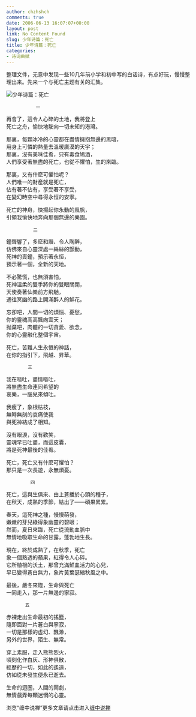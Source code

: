 ```yaml
---
author: chzhshch
comments: true
date: 2006-06-13 16:07:07+00:00
layout: post
link: No Content Found
slug: 少年诗篇：死亡
title: 少年诗篇：死亡
categories:
- 诗词曲赋
---
```


			

   整理文件，无意中发现一些10几年前小学和初中写的白话诗，有点好玩，慢慢整理出来。先来一个与死亡主题有关的汇集。

![少年诗篇：死亡](http://simg.sinajs.cn/blog7style/images/common/sg_trans.gif)

                                                                   

                                                                    

               一

再會了，這令人心碎的土地，我將登上  
死亡之舟，愉快地駛向一切未知的港灣。

  
那裏，每顆冰冷的心靈都在盡情擁抱無邊的黑暗，  
用身上可憐的熱量去溫暖廣漠的天宇；  
那裏，沒有美味佳肴，只有毒食鳩酒，  
人們享受著無盡的死亡，也從不懼怕，生的來臨。

那裏，又有什麽可懼怕呢？  
人們唯一的財産就是死亡，  
佔有著不佔有，享受著不享受，  
在變幻時空中尋得永恒的安寧。

死亡的神舟，快揚起你永動的風帆，  
引領我愉快地奔向那個無邊的樂園。

              二

鐘聲響了，多麽和諧、令人陶醉，  
仿佛來自心靈深處一絲絲的顫動，  
死神的喪鐘，預示著永恒，  
預示著一個，全新的天地。

不必驚慌，也無須害怕，  
死神溫柔的雙手將你的雙眼關閉，  
天使奏著仙樂前方飛馳，  
通往冥幽的路上開滿醉人的鮮花。

忘卻吧，人間一切的煩惱、憂愁，  
你的靈魂高高飄向雲天；  
抛棄吧，肉體的一切貪愛、欲念，  
你的心靈融化整個宇宙。

死亡，苦難人生永恒的神話，  
在你的指引下，飛越、昇華。

            三

我在嘔吐，盡情嘔吐，  
將無盡生命連同希望的  
哀樂，一腦兒來傾吐。  
  
我瘦了，象根枯枝，  
無時無刻的哀痛使我  
與死神結成了相知。

沒有眼淚，沒有歡笑，  
靈魂早已吐盡，而這皮囊，  
將是死神最後的佳肴。

死亡，死亡又有什麽可懼怕？  
那只是一次長遊，永無煩憂。

             四

死亡，這與生俱來、由上蒼播於心頭的種子，  
在秋天，成熟的季節，結出了——碩果累累。

春天，這死神之種，慢慢萌發，  
嫩嫩的芽兒綠得象幽靈的碧眼；  
然而，夏日來臨，死亡從流動血脈中  
無情地吸取生命的甘露，蓬勃地生長。

現在，終於成熟了，在秋季，死亡  
象一個熟透的蘋果，紅得令人心碎。  
它所植根的沃土，那曾充滿鮮血活力的心兒，  
早已變得蒼白無力，象片黃葉瑟縮秋風之中。

最後，嚴冬來臨，生命與死亡  
一同走入，那一片無邊的寧寂。

           五

赤裸走出生命最初的搖籃，  
隨即面對一片蒼白與寧寂，  
一切是那樣的虛幻、飄渺，  
另外的世界，陌生、無常。

穿上素服，走入熊熊烈火，  
頃刻化作白灰、形神俱散，  
經歷的一切，如此的遙遠，  
仿如從未發生便永已逝去。

生命的迴圈，人間的鬧劇，  
無情戲弄每顆迷惘的心靈。

  


浏览“缠中说禅”更多文章请点击进入[缠中说禅](http://blog.sina.com.cn/m/chzhshch)
